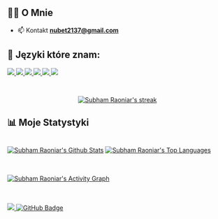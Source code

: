 
## 🙋‍♂️ O Mnie


- 📫 Kontakt **nubet2137@gmail.com**

## 🚀 Języki które znam:

<p align="left"> 
    <a href="" target="_blank"> <img src="https://img.icons8.com/color/48/000000/c-plus-plus-logo.png"/> </a>
    <a href="" target="_blank"> <img src="https://img.icons8.com/color/48/000000/c-sharp-logo.png"> </a>
    <a href="" target="_blank"> <img src="https://img.icons8.com/color/48/000000/html-5--v1.png"/> </a>
    <a href="" target="_blank"> <img src="https://img.icons8.com/color/48/000000/css3.png"/> </a>
    <a href="" target="_blank"> <img src="https://img.icons8.com/color/48/000000/javascript--v1.png"/> </a>
    <a href="" target="_blank"> <img src="https://img.icons8.com/color/48/000000/nodejs.png"/> </a>
    
</p>

<br/>

<p align="center">
    <a href="https://github.com/Nubet/github-readme-streak-stats">
        <img title="🔥 Get streak stats for your profile at git.io/streak-stats" alt="Subham Raoniar's streak" src="https://github-readme-streak-stats.herokuapp.com/?user=Nubet&theme=black-ice&hide_border=true&stroke=0000&background=060A0CD0"/>
    </a>
</p>

## 📊 Moje Statystyki

  <br/>
    <a href="https://github.com/Nubet/github-readme-stats"><img alt="Subham Raoniar's Github Stats" src="https://github-readme-stats.vercel.app/api?username=Nubet&show_icons=true&count_private=true&theme=react&hide_border=true&bg_color=0D1117" /></a>
  <a href="https://github.com/Nubet/github-readme-stats"><img alt="Subham Raoniar's Top Languages" src="https://github-readme-stats.vercel.app/api/top-langs/?username=Nubet&langs_count=8&count_private=true&layout=compact&theme=react&hide_border=true&bg_color=0D1117" /></a>
  <br/>

<br/>
<br/>

<a href="https://github.com/Nubet/github-readme-activity-graph"><img alt="Subham Raoniar's Activity Graph" src="https://activity-graph.herokuapp.com/graph?username=Nubet&bg_color=0D1117&color=5BCDEC&line=5BCDEC&point=FFFFFF&hide_border=true" /></a>

<br/>
<br/>

<a href="https://github.com/Meghna-DAS/github-profile-views-counter">
    <img src="https://komarev.com/ghpvc/?username=Nubet">
</a>
<a href="https://github.com/Nubet?tab=followers"><img src="https://img.shields.io/github/followers/Nubet?label=Followers&style=social" alt="GitHub Badge"></a>
